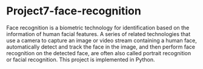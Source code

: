 # Project7-face-recognition

Face recognition is a biometric technology for identification based on the information of human facial features. A series of related technologies that use a camera to capture an image or video stream containing a human face, automatically detect and track the face in the image, and then perform face recognition on the detected face, are often also called portrait recognition or facial recognition. This project is implemented in Python.
